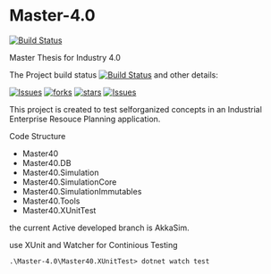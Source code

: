 # Master-4.0

[![Build Status](https://travis-ci.com/pascalschumann/Master-4.0.svg?branch=feature-zpp-origin)](https://travis-ci.com/pascalschumann/Master-4.0)

Master Thesis for Industry 4.0


<p align="center">

The Project build status [![Build Status](https://travis-ci.com/Krockema/ng-erp-4.0.svg?branch=AkkaSim)](https://travis-ci.com/Krockema/Master-4.0) and other details:

[![Issues](https://img.shields.io/github/issues/Krockema/ng-erp-4.0.svg)](https://img.shields.io/github/issues/Krockema/ng-erp-4.0.svg) 
[![forks](https://img.shields.io/github/forks/Krockema/ng-erp-4.0.svg)](https://img.shields.io/github/forks/Krockema/ng-erp-4.0.svg) 
[![stars](https://img.shields.io/github/stars/Krockema/ng-erp-4.0.svg)](https://img.shields.io/github/stars/Krockema/ng-erp-4.0.svg) 
[![Issues](https://img.shields.io/github/license/Krockema/ng-erp-4.0.svg)](https://img.shields.io/github/license/Krockema/ng-erp-4.0.svg)

</p>



This project is created to test selforganized concepts in an Industrial Enterprise Resouce Planning application.



Code Structure
<ul>
<li>Master40</li>
<li>Master40.DB</li>
<li>Master40.Simulation</li>
<li>Master40.SimulationCore</li>
<li>Master40.SimulationImmutables</li>
<li>Master40.Tools</li>
<li>Master40.XUnitTest</li>
</ul>

the current Active developed branch is AkkaSim.

use XUnit and Watcher for Continious Testing
```
.\Master-4.0\Master40.XUnitTest> dotnet watch test 
```